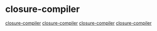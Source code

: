 # closure-compiler

[closure-compiler](https://github.com/roman01la/closure-compiler-handbook)
[closure-compiler](https://github.com/google/closure-compiler)
[closure-compiler](https://github.com/webpack-contrib/closure-webpack-plugin)
[closure-compiler](https://github.com/roman01la/webpack-closure-compiler)
